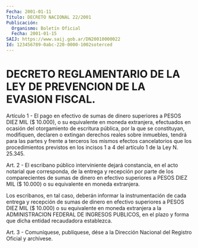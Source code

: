 ```yaml
---
Fecha: 2001-01-11
Título: DECRETO NACIONAL 22/2001
Publicación:
  Organismo: Boletín Oficial
  Fecha: 2001-01-15
SAIJ: https://www.saij.gob.ar/DN20010000022
Id: 123456789-0abc-220-0000-1002soterced
---
```

# DECRETO REGLAMENTARIO DE LA LEY DE PREVENCION DE LA EVASION FISCAL.

<a id="1"></a>
Artículo 1 - El pago en efectivo de sumas de dinero superiores a PESOS DIEZ MIL ($ 10.000), o su equivalente en moneda extranjera, efectuados en ocasión del otorgamiento de escritura pública, por la que se constituyan, modifiquen, declaren o extingan derechos reales sobre inmuebles, tendrá para las partes y frente a terceros los mismos efectos cancelatorios que los procedimientos previstos en los incisos 1 a 4 del artículo 1 de la Ley N. 25.345.

<a id="2"></a>
Art.  2  -  El escribano público interviniente dejará constancia, en el acto notarial que corresponda, de la entrega y recepción por parte de los comparecientes de sumas de dinero en efectivo superiores a PESOS DIEZ MIL ($ 10.000) o su equivalente en moneda extranjera.

Los escribanos, en tal caso, deberán informar la instrumentación de cada entrega y recepción de sumas de dinero en efectivo superiores a PESOS DIEZ MIL ($ 10.000) o su equivalente en moneda extranjera a la ADMINISTRACION FEDERAL DE INGRESOS PUBLICOS, en el plazo y forma que dicha entidad recaudadora establezca.

<a id="3"></a>
Art. 3 -  Comuníquese, publíquese, dése a la Dirección Nacional del Registro Oficial y archívese.